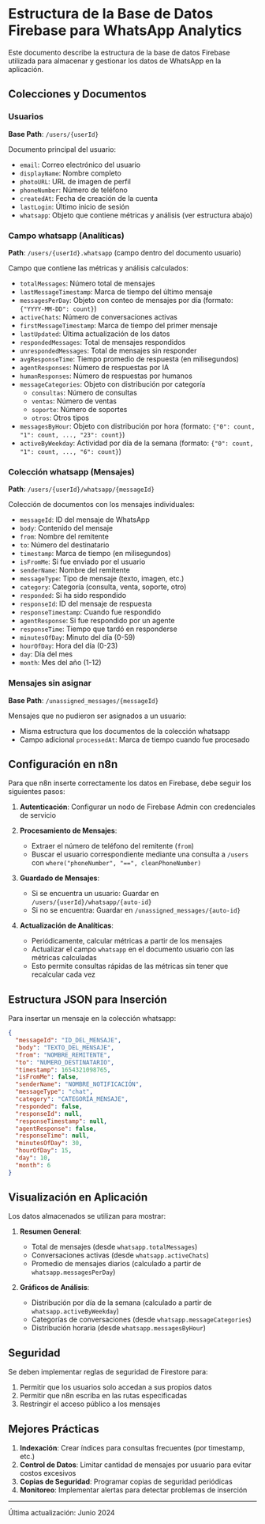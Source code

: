 # Estructura de la Base de Datos Firebase para WhatsApp Analytics

Este documento describe la estructura de la base de datos Firebase utilizada para almacenar y gestionar los datos de WhatsApp en la aplicación.

## Colecciones y Documentos

### Usuarios
**Base Path**: `/users/{userId}`

Documento principal del usuario:
- `email`: Correo electrónico del usuario
- `displayName`: Nombre completo
- `photoURL`: URL de imagen de perfil
- `phoneNumber`: Número de teléfono
- `createdAt`: Fecha de creación de la cuenta
- `lastLogin`: Último inicio de sesión
- `whatsapp`: Objeto que contiene métricas y análisis (ver estructura abajo)

### Campo whatsapp (Analíticas)
**Path**: `/users/{userId}.whatsapp` (campo dentro del documento usuario)

Campo que contiene las métricas y análisis calculados:
- `totalMessages`: Número total de mensajes
- `lastMessageTimestamp`: Marca de tiempo del último mensaje
- `messagesPerDay`: Objeto con conteo de mensajes por día (formato: `{"YYYY-MM-DD": count}`)
- `activeChats`: Número de conversaciones activas
- `firstMessageTimestamp`: Marca de tiempo del primer mensaje
- `lastUpdated`: Última actualización de los datos
- `respondedMessages`: Total de mensajes respondidos
- `unrespondedMessages`: Total de mensajes sin responder
- `avgResponseTime`: Tiempo promedio de respuesta (en milisegundos)
- `agentResponses`: Número de respuestas por IA
- `humanResponses`: Número de respuestas por humanos
- `messageCategories`: Objeto con distribución por categoría
  - `consultas`: Número de consultas
  - `ventas`: Número de ventas
  - `soporte`: Número de soportes
  - `otros`: Otros tipos
- `messagesByHour`: Objeto con distribución por hora (formato: `{"0": count, "1": count, ..., "23": count}`)
- `activeByWeekday`: Actividad por día de la semana (formato: `{"0": count, "1": count, ..., "6": count}`)

### Colección whatsapp (Mensajes)
**Path**: `/users/{userId}/whatsapp/{messageId}`

Colección de documentos con los mensajes individuales:
- `messageId`: ID del mensaje de WhatsApp
- `body`: Contenido del mensaje
- `from`: Nombre del remitente
- `to`: Número del destinatario
- `timestamp`: Marca de tiempo (en milisegundos)
- `isFromMe`: Si fue enviado por el usuario
- `senderName`: Nombre del remitente
- `messageType`: Tipo de mensaje (texto, imagen, etc.)
- `category`: Categoría (consulta, venta, soporte, otro)
- `responded`: Si ha sido respondido
- `responseId`: ID del mensaje de respuesta
- `responseTimestamp`: Cuando fue respondido
- `agentResponse`: Si fue respondido por un agente
- `responseTime`: Tiempo que tardó en responderse
- `minutesOfDay`: Minuto del día (0-59)
- `hourOfDay`: Hora del día (0-23)
- `day`: Día del mes
- `month`: Mes del año (1-12)

### Mensajes sin asignar
**Base Path**: `/unassigned_messages/{messageId}`

Mensajes que no pudieron ser asignados a un usuario:
- Misma estructura que los documentos de la colección whatsapp
- Campo adicional `processedAt`: Marca de tiempo cuando fue procesado

## Configuración en n8n

Para que n8n inserte correctamente los datos en Firebase, debe seguir los siguientes pasos:

1. **Autenticación**: Configurar un nodo de Firebase Admin con credenciales de servicio

2. **Procesamiento de Mensajes**:
   - Extraer el número de teléfono del remitente (`from`)
   - Buscar el usuario correspondiente mediante una consulta a `/users` con `where("phoneNumber", "==", cleanPhoneNumber)`

3. **Guardado de Mensajes**:
   - Si se encuentra un usuario: Guardar en `/users/{userId}/whatsapp/{auto-id}`
   - Si no se encuentra: Guardar en `/unassigned_messages/{auto-id}`

4. **Actualización de Analíticas**:
   - Periódicamente, calcular métricas a partir de los mensajes
   - Actualizar el campo `whatsapp` en el documento usuario con las métricas calculadas
   - Esto permite consultas rápidas de las métricas sin tener que recalcular cada vez

## Estructura JSON para Inserción

Para insertar un mensaje en la colección whatsapp:

```json
{
  "messageId": "ID_DEL_MENSAJE",
  "body": "TEXTO_DEL_MENSAJE",
  "from": "NOMBRE_REMITENTE",
  "to": "NUMERO_DESTINATARIO",
  "timestamp": 1654321098765,
  "isFromMe": false,
  "senderName": "NOMBRE_NOTIFICACIÓN",
  "messageType": "chat",
  "category": "CATEGORÍA_MENSAJE",
  "responded": false,
  "responseId": null,
  "responseTimestamp": null,
  "agentResponse": false,
  "responseTime": null,
  "minutesOfDay": 30,
  "hourOfDay": 15,
  "day": 10,
  "month": 6
}
```

## Visualización en Aplicación

Los datos almacenados se utilizan para mostrar:

1. **Resumen General**:
   - Total de mensajes (desde `whatsapp.totalMessages`)
   - Conversaciones activas (desde `whatsapp.activeChats`)
   - Promedio de mensajes diarios (calculado a partir de `whatsapp.messagesPerDay`)

2. **Gráficos de Análisis**:
   - Distribución por día de la semana (calculado a partir de `whatsapp.activeByWeekday`)
   - Categorías de conversaciones (desde `whatsapp.messageCategories`)
   - Distribución horaria (desde `whatsapp.messagesByHour`)

## Seguridad

Se deben implementar reglas de seguridad de Firestore para:

1. Permitir que los usuarios solo accedan a sus propios datos
2. Permitir que n8n escriba en las rutas especificadas
3. Restringir el acceso público a los mensajes

## Mejores Prácticas

1. **Indexación**: Crear índices para consultas frecuentes (por timestamp, etc.)
2. **Control de Datos**: Limitar cantidad de mensajes por usuario para evitar costos excesivos
3. **Copias de Seguridad**: Programar copias de seguridad periódicas
4. **Monitoreo**: Implementar alertas para detectar problemas de inserción

---

Última actualización: Junio 2024 